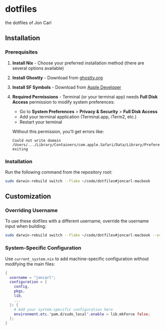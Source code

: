 # dotfiles
the dotfiles of Jon Carl

## Installation

### Prerequisites
1. **Install Nix** - Choose your preferred installation method (there are several options available)
2. **Install Ghostty** - Download from [ghostty.org](https://ghostty.org)
3. **Install SF Symbols** - Download from [Apple Developer](https://developer.apple.com/sf-symbols/)
4. **Required Permissions** - Terminal (or your terminal app) needs **Full Disk Access** permission to modify system preferences:
   - Go to **System Preferences** > **Privacy & Security** > **Full Disk Access**
   - Add your terminal application (Terminal.app, iTerm2, etc.)
   - Restart your terminal

   Without this permission, you'll get errors like:
   ```
   Could not write domain /Users/.../Library/Containers/com.apple.Safari/Data/Library/Preferences/com.apple.Safari; exiting
   ```

### Installation
Run the following command from the repository root:
```bash
sudo darwin-rebuild switch --flake ~/code/dotfiles#joncarl-macbook
```

## Customization

### Overriding Username
To use these dotfiles with a different username, override the username input when building:

```bash
sudo darwin-rebuild switch --flake ~/code/dotfiles#joncarl-macbook --override-input username "your-username-here"
```

### System-Specific Configuration
Use `current_system.nix` to add machine-specific configuration without modifying the main files:

```nix
{
  username = "joncarl";
  configuration = {
    config,
    pkgs,
    lib,
    ...
  }: {
    # Add your system-specific configuration here
    environment.etc."pam.d/sudo_local".enable = lib.mkForce false;
  };
}
```

